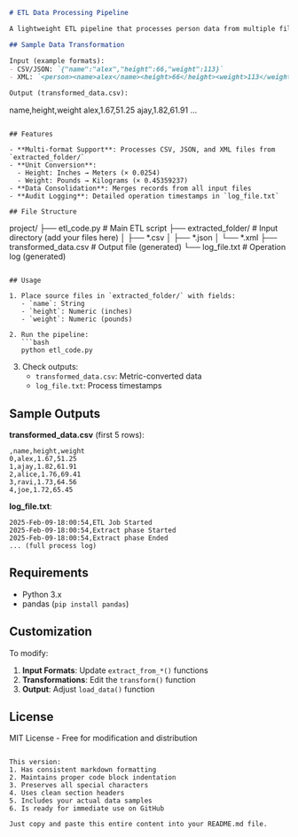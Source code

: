 ```markdown
# ETL Data Processing Pipeline

A lightweight ETL pipeline that processes person data from multiple file formats, converts measurements to metric units, and consolidates the results.

## Sample Data Transformation

Input (example formats):
- CSV/JSON: `{"name":"alex","height":66,"weight":113}`
- XML: `<person><name>alex</name><height>66</height><weight>113</weight></person>`

Output (transformed_data.csv):
```
name,height,weight
alex,1.67,51.25
ajay,1.82,61.91
...
```

## Features

- **Multi-format Support**: Processes CSV, JSON, and XML files from `extracted_folder/`
- **Unit Conversion**:
  - Height: Inches → Meters (× 0.0254)
  - Weight: Pounds → Kilograms (× 0.45359237)
- **Data Consolidation**: Merges records from all input files
- **Audit Logging**: Detailed operation timestamps in `log_file.txt`

## File Structure

```
project/
├── etl_code.py            # Main ETL script
├── extracted_folder/      # Input directory (add your files here)
│   ├── *.csv
│   ├── *.json
│   └── *.xml
├── transformed_data.csv   # Output file (generated)
└── log_file.txt          # Operation log (generated)
```

## Usage

1. Place source files in `extracted_folder/` with fields:
   - `name`: String
   - `height`: Numeric (inches)
   - `weight`: Numeric (pounds)

2. Run the pipeline:
   ```bash
   python etl_code.py
   ```

3. Check outputs:
   - `transformed_data.csv`: Metric-converted data
   - `log_file.txt`: Process timestamps

## Sample Outputs

**transformed_data.csv** (first 5 rows):
```csv
,name,height,weight
0,alex,1.67,51.25
1,ajay,1.82,61.91
2,alice,1.76,69.41
3,ravi,1.73,64.56
4,joe,1.72,65.45
```

**log_file.txt**:
```
2025-Feb-09-18:00:54,ETL Job Started
2025-Feb-09-18:00:54,Extract phase Started
2025-Feb-09-18:00:54,Extract phase Ended
... (full process log)
```

## Requirements

- Python 3.x
- pandas (`pip install pandas`)

## Customization

To modify:
1. **Input Formats**: Update `extract_from_*()` functions
2. **Transformations**: Edit the `transform()` function
3. **Output**: Adjust `load_data()` function

## License

MIT License - Free for modification and distribution
```

This version:
1. Has consistent markdown formatting
2. Maintains proper code block indentation
3. Preserves all special characters
4. Uses clean section headers
5. Includes your actual data samples
6. Is ready for immediate use on GitHub

Just copy and paste this entire content into your README.md file.
